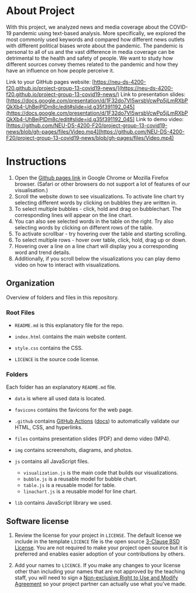 # About Project

With this project, we analyzed news and media coverage about the COVID-19 pandemic using text-based analysis. More specifically, we explored the most commonly used keywords and compared how different news outlets with different political biases wrote about the pandemic. The pandemic is personal to all of us and the vast difference in media coverage can be detrimental to the health and safety of people. We want to study how different sources convey themes related to the pandemic and how they have an influence on how people perceive it.

Link to your GitHub pages website: [https://neu-ds-4200-f20.github.io/project-group-13-covid19-news/](https://neu-ds-4200-f20.github.io/project-group-13-covid19-news/)
Link to presentation slides: [https://docs.google.com/presentation/d/1F32do7VI5wrsbVcwPp5jLmRXbPQkXb4-UhBejPlDm8c/edit#slide=id.g35f391192_045](https://docs.google.com/presentation/d/1F32do7VI5wrsbVcwPp5jLmRXbPQkXb4-UhBejPlDm8c/edit#slide=id.g35f391192_045)
Link to demo video: [https://github.com/NEU-DS-4200-F20/project-group-13-covid19-news/blob/gh-pages/files/Video.mp4](https://github.com/NEU-DS-4200-F20/project-group-13-covid19-news/blob/gh-pages/files/Video.mp4)

# Instructions

1. Open the [Github pages link](https://neu-ds-4200-f20.github.io/project-group-13-covid19-news/) in Google Chrome or Mozilla Firefox browser. (Safari or other browsers do not support a lot of features of our visualisation.)
2. Scroll the website down to see visualizations. To activate line chart try selecting different words by clicking on bubbles they are written in.
3. To select multiple bubbles - click, hold and drag on bubblechart. The corresponding lines will appear on the line chart. 
4. You can also see selected words in the table on the right. Try also selecting words by clicking on different rows of the table. 
5. To activate scrollbar - try hovering over the table and starting scrolling. 
6. To select multiple rows - hover over table, click, hold, drag up or down. 
7. Hovering over a line on a line chart will display you a corresponding word and trend details. 
8. Additionally, if you scroll below the visualizations you can play demo video on how to interact with visualizations. 


## Organization

Overview of folders and files in this repository. 

### Root Files

* `README.md` is this explanatory file for the repo.

* `index.html` contains the main website content. 

* `style.css` contains the CSS.

* `LICENCE` is the source code license.

### Folders

Each folder has an explanatory `README.md` file.

* `data` is where all used data is located.

* `favicons` contains the favicons for the web page. 

* `.github` contains [GitHub Actions](https://github.com/features/actions) ([docs](https://docs.github.com/en/actions)) to automatically validate our HTML, CSS, and hyperlinks.

* `files`  contains presentation slides (PDF) and demo video (MP4).

* `img` contains screenshots, diagrams, and photos.

* `js` contains all JavaScript files.

  * `visualization.js` is the main code that builds our visualizations. 
  * `bubble.js` is a reusable model for bubble chart.
  * `table.js` is a reusable model for table.
  * `linachart.js` is a reusable model for line chart.

* `lib` contains JavaScript library we used. 

## Software license

1. Review the license for your project in `LICENSE`. The default license we include in the template `LICENCE` file is the open source [3-Clause BSD License](https://opensource.org/licenses/BSD-3-Clause). You are not required to make your project open source but it is preferred and enables easier adoption of your contributions by others. 
   
1. Add your names to `LICENCE`.
If you make any changes to your license other than including your names that are not approved by the teaching staff, you will need to sign a [Non-exclusive Right to Use and Modify Agreement](https://www.ccs.neu.edu/home/cody/courses/shared/S-L_project_partner_usage_agreement.pdf) so your project partner can actually use what you’ve made.
